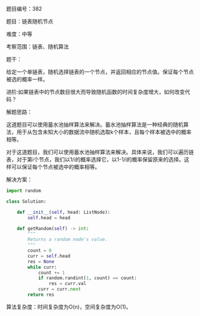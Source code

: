 题目编号：382

题目：链表随机节点

难度：中等

考察范围：链表、随机算法

题干：

给定一个单链表，随机选择链表的一个节点，并返回相应的节点值。保证每个节点被选的概率一样。

进阶:如果链表中的节点数目很大而导致随机函数的时间复杂度增大，如何改变代码？

解题思路：

这道题目可以使用蓄水池抽样算法来解决。蓄水池抽样算法是一种经典的随机算法，用于从包含未知大小的数据流中随机选取k个样本，且每个样本被选中的概率相等。

对于这道题目，我们可以使用蓄水池抽样算法来解决。具体来说，我们可以遍历链表，对于第i个节点，我们以1/i的概率选择它，以1-1/i的概率保留原来的选择。这样可以保证每个节点被选中的概率相等。

解决方案：

```python
import random

class Solution:

    def __init__(self, head: ListNode):
        self.head = head

    def getRandom(self) -> int:
        """
        Returns a random node's value.
        """
        count = 0
        curr = self.head
        res = None
        while curr:
            count += 1
            if random.randint(1, count) == count:
                res = curr.val
            curr = curr.next
        return res
```

算法复杂度：时间复杂度为O(n)，空间复杂度为O(1)。